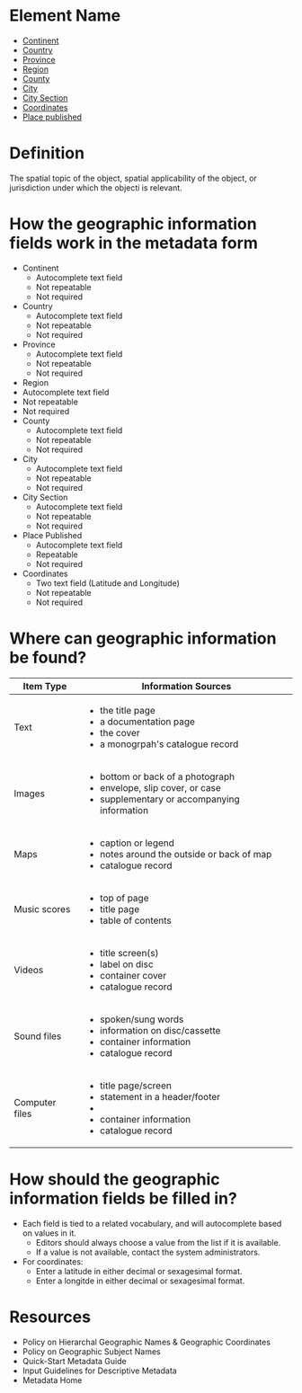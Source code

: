 # Element Name

* [Continent](https://www.dublincore.org/specifications/dublin-core/dcmi-terms/#http://purl.org/dc/terms/coverage)
* [Country](https://www.dublincore.org/specifications/dublin-core/dcmi-terms/#http://purl.org/dc/terms/coverage)
* [Province](https://www.dublincore.org/specifications/dublin-core/dcmi-terms/#http://purl.org/dc/terms/coverage)
* [Region](https://www.dublincore.org/specifications/dublin-core/dcmi-terms/#http://purl.org/dc/terms/coverage)
* [County](https://www.dublincore.org/specifications/dublin-core/dcmi-terms/#http://purl.org/dc/terms/coverage)
* [City](https://www.dublincore.org/specifications/dublin-core/dcmi-terms/#http://purl.org/dc/terms/coverage)
* [City Section](https://www.dublincore.org/specifications/dublin-core/dcmi-terms/#http://purl.org/dc/terms/coverage)
* [Coordinates](https://www.dublincore.org/specifications/dublin-core/dcmi-terms/#http://purl.org/dc/terms/spatial)
* [Place published](https://www.dublincore.org/specifications/dublin-core/dcmi-terms/#http://purl.org/dc/terms/coverage)

# Definition

The spatial topic of the object, spatial applicability of the object, or jurisdiction under which the objecti is relevant.

# How the geographic information fields work in the metadata form

* Continent
  * Autocomplete text field
  * Not repeatable
  * Not required
* Country
  * Autocomplete text field
  * Not repeatable
  * Not required
* Province
  * Autocomplete text field
  * Not repeatable
  * Not required
*  Region
  * Autocomplete text field
  * Not repeatable
  * Not required
* County
  * Autocomplete text field
  * Not repeatable
  * Not required
* City
  * Autocomplete text field
  * Not repeatable
  * Not required
* City Section
  * Autocomplete text field
  * Not repeatable
  * Not required
* Place Published
  * Autocomplete text field
  * Repeatable
  * Not required
* Coordinates
  * Two text field (Latitude and Longitude)
  * Not repeatable
  * Not required

# Where can geographic information be found?

| Item Type | Information Sources |
| --------- | ------------------- |
| Text | <ul><li>the title page</li><li>a documentation page</li><li>the cover</li><li>a monogrpah's catalogue record</li></ul> |
| Images | <ul><li>bottom or back of a photograph</li><li>envelope, slip cover, or case</li><li>supplementary or accompanying information</li></ul> |
| Maps | <ul><li>caption or legend</li><li>notes around the outside or back of map</li><li>catalogue record</li></ul> |
| Music scores | <ul><li>top of page</li><li>title page</li><li>table of contents</li></ul> |
| Videos | <ul><li>title screen(s)</li><li>label on disc</li><li>container cover</li><li>catalogue record</li></ul> |
| Sound files | <ul><li>spoken/sung words</li><li>information on disc/cassette</li><li>container information</li><li>catalogue record</li></ul> |
| Computer files | <ul><li>title page/screen</li><li>statement in a header/footer</li><li><li>container information</li><li>catalogue record</li></ul> 

# How should the geographic information fields be filled in?

* Each field is tied to a related vocabulary, and will autocomplete based on values in it.
  * Editors should always choose a value from the list if it is available.
  * If a value is not available, contact the system administrators. 
* For coordinates:
  * Enter a latitude in either decimal or sexagesimal format.
  * Enter a longitde in either decimal or sexagesimal format.

# Resources

* Policy on Hierarchal Geographic Names & Geographic Coordinates
* Policy on Geographic Subject Names
* Quick-Start Metadata Guide
* Input Guidelines for Descriptive Metadata
* Metadata Home
